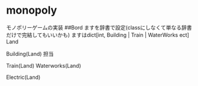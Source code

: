 # monopoly
モノポリーゲームの実装
##Bord
ますを辞書で設定(classにしなくて単なる辞書だけで完結してもいいかも)
ますはdict[int, Building | Train | WaterWorks ect]
Land

Building(Land)
担当

Train(Land)
Waterworks(Land)

Electric(Land)
